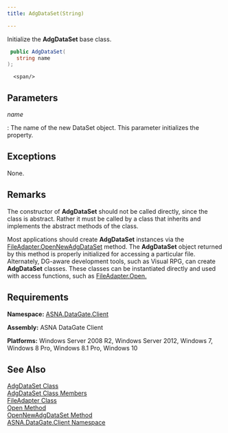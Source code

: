 ```yaml
---
title: AdgDataSet(String)

---
```


Initialize the <span> **AdgDataSet** </span> base class.

```cs
 public AdgDataSet(
   string name
);
```

      <span/>

## Parameters



 *name* 

: 	The name of the new DataSet object.  This parameter initializes the
							 property.


## Exceptions

None.
## Remarks

The constructor of **AdgDataSet** should not be called directly, since the class is abstract. Rather it must be called by a class that inherits and implements the abstract methods of the class.

Most applications should create **AdgDataSet** instances via the [ FileAdapter.OpenNewAdgDataSet](file-adapter-class-open-new-adg-dataset-method.html) method. The **AdgDataSet** object returned by this method is properly initialized for accessing a particular file. Alternately, DG-aware development tools, such as Visual RPG, can create **AdgDataSet** classes. These classes can be instantiated directly and used with access functions, such as [FileAdapter.Open.](file-adapter-class-open-method.html)
## Requirements

**Namespace:** [ASNA.DataGate.Client](datagate-client-namespace.html) 

**Assembly:** ASNA DataGate Client

**Platforms:** Windows Server 2008 R2, Windows Server 2012, Windows 7, Windows 8 Pro, Windows 8.1 Pro, Windows 10
## See Also


[AdgDataSet Class](adg-dataset-class.html)
      <br />
[AdgDataSet Class Members](adg-dataset-members.html)
      <br />
[FileAdapter Class](file-adapter-class.html)
      <br />
[Open Method](file-adapter-class-open-method.html)
      <br />
[OpenNewAdgDataSet Method](file-adapter-class-open-new-adg-dataset-method.html)
      <br />
[ASNA.DataGate.Client Namespace](datagate-client-namespace.html)
      <br />


